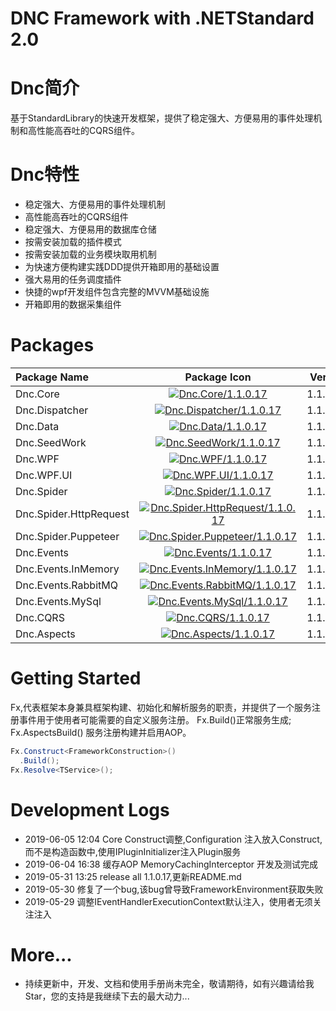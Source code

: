 ﻿DNC Framework with .NETStandard 2.0
===

# Dnc简介
基于StandardLibrary的快速开发框架，提供了稳定强大、方便易用的事件处理机制和高性能高吞吐的CQRS组件。

# Dnc特性

* 稳定强大、方便易用的事件处理机制
* 高性能高吞吐的CQRS组件
* 稳定强大、方便易用的数据库仓储
* 按需安装加载的插件模式
* 按需安装加载的业务模块取用机制
* 为快速方便构建实践DDD提供开箱即用的基础设置
* 强大易用的任务调度插件
* 快捷的wpf开发组件包含完整的MVVM基础设施
* 开箱即用的数据采集组件

# Packages

|Package Name|Package Icon|Version|
|:-------|:-------:|------:|
|Dnc.Core|[![Dnc.Core/1.1.0.17](https://img.shields.io/badge/nuget-1.1.0.17-blue.svg)](https://www.nuget.org/packages/Dnc.Core/1.1.0.17)|1.1.0.17|
|Dnc.Dispatcher|[![Dnc.Dispatcher/1.1.0.17](https://img.shields.io/badge/nuget-1.1.0.17-blue.svg)](https://www.nuget.org/packages/Dnc.Dispatcher/1.1.0.17)|1.1.0.17|
|Dnc.Data|[![Dnc.Data/1.1.0.17](https://img.shields.io/badge/nuget-1.1.0.17-blue.svg)](https://www.nuget.org/packages/Dnc.Data/1.1.0.16)|1.1.0.17|
|Dnc.SeedWork|[![Dnc.SeedWork/1.1.0.17](https://img.shields.io/badge/nuget-1.1.0.17-blue.svg)](https://www.nuget.org/packages/Dnc.SeedWork/1.1.0.16)|1.1.0.17|
|Dnc.WPF|[![Dnc.WPF/1.1.0.17](https://img.shields.io/badge/nuget-1.1.0.17-blue.svg)](https://www.nuget.org/packages/Dnc.WPF/1.1.0.17)|1.1.0.17|
|Dnc.WPF.UI|[![Dnc.WPF.UI/1.1.0.17](https://img.shields.io/badge/nuget-1.1.0.17-blue.svg)](https://www.nuget.org/packages/Dnc.WPF.UI/1.1.0.17)|1.1.0.17|
|Dnc.Spider|[![Dnc.Spider/1.1.0.17](https://img.shields.io/badge/nuget-1.1.0.17-blue.svg)](https://www.nuget.org/packages/Dnc.Spider/1.1.0.17)|1.1.0.17|
|Dnc.Spider.HttpRequest|[![Dnc.Spider.HttpRequest/1.1.0.17](https://img.shields.io/badge/nuget-1.1.0.17-blue.svg)](https://www.nuget.org/packages/Spider.HttpRequest/1.1.0.17)|1.1.0.17|
|Dnc.Spider.Puppeteer|[![Dnc.Spider.Puppeteer/1.1.0.17](https://img.shields.io/badge/nuget-1.1.0.17-blue.svg)](https://www.nuget.org/packages/Dnc.Spider.Puppeteer/1.1.0.17)|1.1.0.17|
|Dnc.Events|[![Dnc.Events/1.1.0.17](https://img.shields.io/badge/nuget-1.1.0.17-blue.svg)](https://www.nuget.org/packages/Dnc.Events/1.1.0.17)|1.1.0.17|
|Dnc.Events.InMemory|[![Dnc.Events.InMemory/1.1.0.17](https://img.shields.io/badge/nuget-1.1.0.17-blue.svg)](https://www.nuget.org/packages/Dnc.Events.InMemory/1.1.0.17)|1.1.0.17|
|Dnc.Events.RabbitMQ|[![Dnc.Events.RabbitMQ/1.1.0.17](https://img.shields.io/badge/nuget-1.1.0.17-blue.svg)](https://www.nuget.org/packages/Dnc.Events.RabbitMQ/1.1.0.17)|1.1.0.17|
|Dnc.Events.MySql|[![Dnc.Events.MySql/1.1.0.17](https://img.shields.io/badge/nuget-1.1.0.17-blue.svg)](https://www.nuget.org/packages/Dnc.Events.MySql/1.1.0.17)|1.1.0.17|
|Dnc.CQRS|[![Dnc.CQRS/1.1.0.17](https://img.shields.io/badge/nuget-1.1.0.17-blue.svg)](https://www.nuget.org/packages/Dnc.CQRS/1.1.0.17)|1.1.0.17|
|Dnc.Aspects|[![Dnc.Aspects/1.1.0.17](https://img.shields.io/badge/nuget-1.1.0.17-blue.svg)](https://www.nuget.org/packages/Dnc.Aspects/1.1.0.17)|1.1.0.17|

# Getting Started
Fx,代表框架本身兼具框架构建、初始化和解析服务的职责，并提供了一个服务注册事件用于使用者可能需要的自定义服务注册。
Fx.Build()正常服务生成;
Fx.AspectsBuild() 服务注册构建并启用AOP。
```c#
Fx.Construct<FrameworkConstruction>()
  .Build();
Fx.Resolve<TService>();
```

# Development Logs
* 2019-06-05 12:04 Core Construct调整,Configuration 注入放入Construct,而不是构造函数中,使用IPluginInitializer注入Plugin服务
* 2019-06-04 16:38 缓存AOP MemoryCachingInterceptor 开发及测试完成
* 2019-05-31 13:25 release all 1.1.0.17,更新README.md
* 2019-05-30 修复了一个bug,该bug曾导致FrameworkEnvironment获取失败
* 2019-05-29 调整IEventHandlerExecutionContext默认注入，使用者无须关注注入

# More...

* 持续更新中，开发、文档和使用手册尚未完全，敬请期待，如有兴趣请给我Star，您的支持是我继续下去的最大动力...


